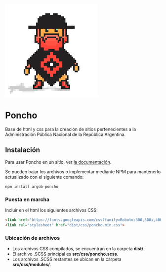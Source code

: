 ![Poncho](img/poncho.gif)

# Poncho

Base de html y css para la creación de sitios pertenecientes a la Administración Pública Nacional de la República Argentina.

## Instalación

Para usar Poncho en un sitio, ver [la documentación](http://argob.github.io/poncho).

Se pueden bajar los archivos o implementar mediante NPM para mantenerlo actualizado con el siguiente comando:

```bash
npm install argob-poncho
```

### Puesta en marcha

Incluir en el html los siguientes archivos CSS:

```html
<link href="https://fonts.googleapis.com/css?family=Roboto:300,300i,400,400i,500,500i,700,700i" rel="stylesheet">
<link rel="stylesheet" href="dist/css/poncho.min.css">
```

### Ubicación de archivos

* Los archivos CSS compilados, se encuentran en la carpeta **dist/**.
* El archivo .SCSS principal es **src/css/poncho.scss**.
* Los archivos .SCSS restantes se ubican en la carpeta **src/css/modules/**.